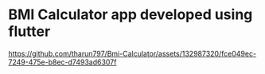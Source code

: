 # BMI Calculator app developed using flutter
https://github.com/tharun797/Bmi-Calculator/assets/132987320/fce049ec-7249-475e-b8ec-d7493ad6307f

